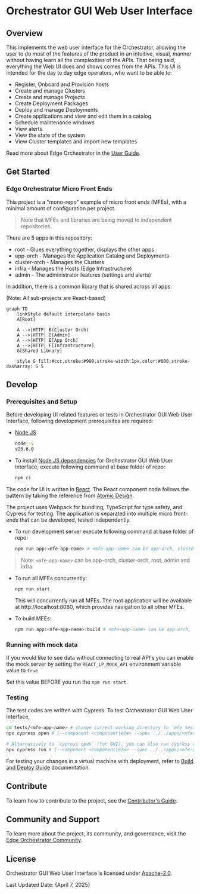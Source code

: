 <!---
  SPDX-FileCopyrightText: (C) 2022 Intel Corporation
  SPDX-License-Identifier: Apache-2.0
-->

# Orchestrator GUI Web User Interface

## Overview

This implements the web user interface for the Orchestrator,
allowing the user to do most of the features of the product in an
intuitive, visual, manner without having learn all the complexities
of the APIs.  That being said, everything the Web UI does and shows
comes from the APIs.  This UI is intended for the day to day edge
operators, who want to be able to:

- Register, Onboard and Provision hosts
- Create and manage Clusters
- Create and manage Projects
- Create Deployment Packages
- Deploy and manage Deployments
- Create applications and view and edit them in a catalog
- Schedule maintenance windows
- View alerts
- View the state of the system
- View Cluster templates and import new templates

Read more about Edge Orchestrator in the [User Guide](https://docs.openedgeplatform.intel.com/edge-manage-docs/main/user_guide/index.html).

## Get Started

### Edge Orchestrator Micro Front Ends

This project is a "mono-repo" example of micro front ends (MFEs),
with a minimal amount of configuration per project.

> Note that MFEs and libraries are being moved to independent repositories.

There are 5 apps in this repository:

- root - Glues everything together, displays the other apps
- app-orch - Manages the Application Catalog and Deployments
- cluster-orch - Manages the Clusters
- infra - Manages the Hosts (Edge Infrastructure)
- admin - The administrator features (settings and alerts)

In addition, there is a common library that is shared across all apps.

(Note: All sub-projects are React-based)

```mermaid
graph TD
    linkStyle default interpolate basis
    A[Root]

    A -->|HTTP| B(Cluster Orch)
    A -->|HTTP| D[Admin]
    A -->|HTTP| E[App Orch]
    A -->|HTTP| F[Infrastructure]
    G[Shared Library]

    style G fill:#ccc,stroke:#999,stroke-width:1px,color:#000,stroke-dasharray: 5 5
```

## Develop

### Prerequisites and Setup

Before developing UI related features or tests in Orchestrator GUI Web User Interface, following development prerequisites are required:

- [Node JS](https://nodejs.org/en/download)

  ```bash
  node -v
  v23.6.0
  ```

- To install [Node JS dependencies](https://www.npmjs.com/) for Orchestrator GUI Web User Interface, execute following command at base folder of repo:

  ```bash
  npm ci
  ```

The code for UI is written in [React](https://react.dev/). The React component code follows the pattern by taking the reference from [Atomic Design](https://atomicdesign.bradfrost.com/chapter-2/).

The project uses Webpack for bundling, TypeScript for type safety, and Cypress for testing.
The application is separated into multiple micro front-ends that can be developed, tested independently.

- To run development server execute following command at base folder of repo:

  ```bash
  npm run app:<mfe-app-name> # <mfe-app-name> can be app-orch, cluster-orch, root, admin and infra.
  ```

> Note: `<mfe-app-name>` can be app-orch, cluster-orch, root, admin and infra.

- To run all MFEs concurrently:

  ```bash
  npm run start
  ```

  This will concurrently run all MFEs. The root application will be available at http://localhost:8080, which provides navigation to all other MFEs.

- To build MFEs:

  ```bash
  npm run app:<mfe-app-name>:build # <mfe-app-name> can be app-orch, cluster-orch, root, admin and infra.
  ```

### Running with mock data
If you would like to see data without connecting to real API's you can enable the mock server by setting the `REACT_LP_MOCK_API` environment variable value to `true`

Set this value BEFORE you run the `npm run start`. 

### Testing
The test codes are written with Cypress. To test Orchestrator GUI Web User Interface,

```bash
cd tests/<mfe-app-name> # change current working directory to `mfe testing folder within tests folder`
npx cypress open # [--component <component|e2e> --spec ../../apps/<mfe-app-name>/src/components/<path-to-test-files>]

# Alternatively to `cypress open` (for GUI), you can also run cypress with CLI using below command
npx cypress run # [--component <component|e2e> --spec ../../apps/<mfe-app-name>/src/components/<path-to-test-files>]
```

For testing your changes in a virtual machine with deployment, refer to [Build and Deploy Guide](./docs/build.md) documentation.

## Contribute

To learn how to contribute to the project, see the [Contributor's Guide](https://docs.openedgeplatform.intel.com/edge-manage-docs/main/developer_guide/contributor_guide/index.html).

## Community and Support

To learn more about the project, its community, and governance, visit
the [Edge Orchestrator Community](https://github.com/open-edge-platform).

## License

Orchestrator GUI Web User Interface is licensed under [Apache-2.0](./LICENSES/Apache-2.0.txt).

Last Updated Date: {April 7, 2025}
